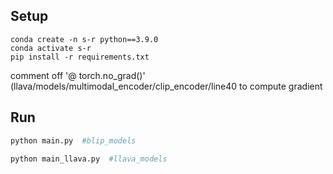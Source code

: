 ## Setup
```
conda create -n s-r python==3.9.0
conda activate s-r
pip install -r requirements.txt
```
comment off '@ torch.no_grad()' (llava/models/multimodal_encoder/clip_encoder/line40 to compute gradient 
## Run
```bash
python main.py  #blip_models
```

```bash
python main_llava.py  #llava_models
```
